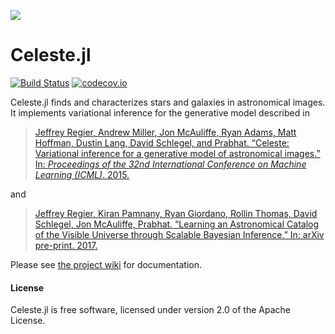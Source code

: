 ![](http://portal.nersc.gov/project/dasrepo/celeste/sample_sky.jpg)


Celeste.jl
========

[![Build Status](https://travis-ci.org/jeff-regier/Celeste.jl.svg?branch=master)](https://travis-ci.org/jeff-regier/Celeste.jl)
[![codecov.io](http://codecov.io/github/jeff-regier/Celeste.jl/coverage.svg?branch=master)](http://codecov.io/github/jeff-regier/Celeste.jl?branch=master)


Celeste.jl finds and characterizes stars and galaxies in astronomical images.
It implements variational inference for the generative model described in

> [Jeffrey Regier, Andrew Miller, Jon McAuliffe, Ryan Adams, Matt Hoffman,
> Dustin Lang, David Schlegel, and Prabhat. “Celeste: Variational inference for
> a generative model of astronomical images.” In: *Proceedings of the 32nd 
> International Conference on Machine Learning (ICML)*. 2015.](
> http://www.stat.berkeley.edu/~jeff/publications/regier2015celeste.pdf)

and

> [Jeffrey Regier, Kiran Pamnany, Ryan Giordano, Rollin Thomas, David Schlegel, Jon McAuliffe, Prabhat.
> “Learning an Astronomical Catalog of the Visible Universe through Scalable Bayesian Inference.”
> In: arXiv pre-print. 2017.](https://arxiv.org/abs/1611.03404)

Please see [the project wiki](https://github.com/jeff-regier/Celeste.jl/wiki/) for documentation.

#### License

Celeste.jl is free software, licensed under version 2.0 of the Apache
License.

